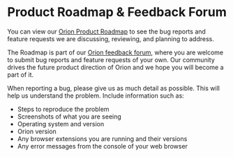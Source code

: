 # Product Roadmap & Feedback Forum

You can view our [Orion Product Roadmap](https://orionfeedback.org/roadmap) to see the bug reports and feature requests we are discussing, reviewing, and planning to address.

The Roadmap is part of our [Orion feedback forum](https://orionfeedback.org), where you are welcome to submit bug reports and feature requests of your own. Our community drives the future product direction of Orion and we hope you will become a part of it.

When reporting a bug, please give us as much detail as possible. This will help us understand the problem. Include information such as:

- Steps to reproduce the problem
- Screenshots of what you are seeing
- Operating system and version
- Orion version
- Any browser extensions you are running and their versions
- Any error messages from the console of your web browser
